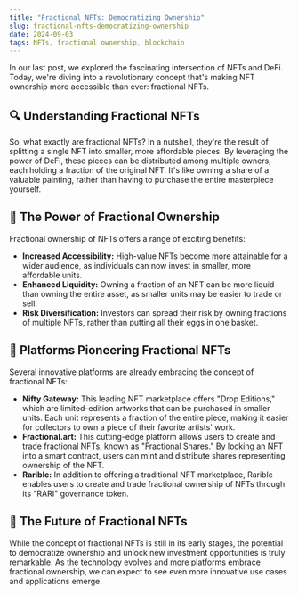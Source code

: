 ```yaml
---
title: "Fractional NFTs: Democratizing Ownership"
slug: fractional-nfts-democratizing-ownership
date: 2024-09-03
tags: NFTs, fractional ownership, blockchain
---
```


In our last post, we explored the fascinating intersection of NFTs and DeFi. Today, we're diving into a revolutionary concept that's making NFT ownership more accessible than ever: fractional NFTs.

## 🔍 Understanding Fractional NFTs

So, what exactly are fractional NFTs? In a nutshell, they're the result of splitting a single NFT into smaller, more affordable pieces. By leveraging the power of DeFi, these pieces can be distributed among multiple owners, each holding a fraction of the original NFT. It's like owning a share of a valuable painting, rather than having to purchase the entire masterpiece yourself.

## 🌟 The Power of Fractional Ownership

Fractional ownership of NFTs offers a range of exciting benefits:

- **Increased Accessibility:** High-value NFTs become more attainable for a wider audience, as individuals can now invest in smaller, more affordable units.
- **Enhanced Liquidity:** Owning a fraction of an NFT can be more liquid than owning the entire asset, as smaller units may be easier to trade or sell.
- **Risk Diversification:** Investors can spread their risk by owning fractions of multiple NFTs, rather than putting all their eggs in one basket.

## 🚀 Platforms Pioneering Fractional NFTs

Several innovative platforms are already embracing the concept of fractional NFTs:

- **Nifty Gateway:** This leading NFT marketplace offers "Drop Editions," which are limited-edition artworks that can be purchased in smaller units. Each unit represents a fraction of the entire piece, making it easier for collectors to own a piece of their favorite artists' work.
- **Fractional.art:** This cutting-edge platform allows users to create and trade fractional NFTs, known as "Fractional Shares." By locking an NFT into a smart contract, users can mint and distribute shares representing ownership of the NFT.
- **Rarible:** In addition to offering a traditional NFT marketplace, Rarible enables users to create and trade fractional ownership of NFTs through its "RARI" governance token.

## 🔮 The Future of Fractional NFTs

While the concept of fractional NFTs is still in its early stages, the potential to democratize ownership and unlock new investment opportunities is truly remarkable. As the technology evolves and more platforms embrace fractional ownership, we can expect to see even more innovative use cases and applications emerge.